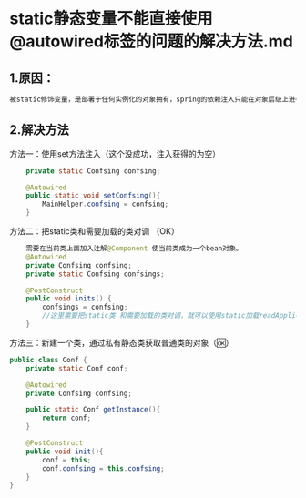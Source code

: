 # static静态变量不能直接使用 @autowired标签的问题的解决方法.md

## 1.原因：

```bash
被static修饰变量，是部署于任何实例化的对象拥有，spring的依赖注入只能在对象层级上进行依赖注入，所以不能直接使用@autowired标签进行注入。
```

## 2.解决方法

方法一：使用set方法注入（这个没成功，注入获得的为空）

```java
	private static Confsing confsing;

    @Autowired
    public static void setConfsing(){
        MainHelper.confsing = confsing;
    }
```

方法二：把static类和需要加载的类对调 （OK）

```java
	需要在当前类上面加入注解@Component 使当前类成为一个bean对象。
	@Autowired
    private Confsing confsing;
    private static Confsing confsings;

    @PostConstruct
    public void inits() {
        confsings = confsing;
        //这里需要把static类 和需要加载的类对调，就可以使用static加载readApplicationUntil对应的类方法了
    }
```

方法三：新建一个类，通过私有静态类获取普通类的对象（🆗）

```java
public class Conf {
    private static Conf conf;

    @Autowired
    private Confsing confsing;

    public static Conf getInstance(){
        return conf;
    }

    @PostConstruct
    public void init(){
        conf = this;
        conf.confsing = this.confsing;
    }
}
```

